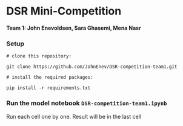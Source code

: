 # DSR Mini-Competition

**Team 1: John Enevoldsen, Sara Ghasemi, Mena Nasr**

### Setup


```
# clone this repository:

git clone https://github.com/JohnEnev/DSR-competition-team1.git

# install the required packages:

pip install -r requirements.txt

```


### Run the model notebook `DSR-competition-team1.ipynb`


Run each cell one by one.
Result will be in the last cell
